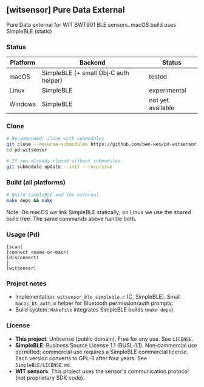 ## [witsensor] Pure Data External

Pure Data external for WIT BWT901 BLE sensors. macOS build uses SimpleBLE (static)

### Status

| Platform | Backend | Status |
| --- | --- | --- |
| macOS | SimpleBLE (+ small Obj‑C auth helper) | tested |
| Linux | SimpleBLE | experimental |
| Windows | SimpleBLE | not yet available |

### Clone

```bash
# Recommended: clone with submodules
git clone --recurse-submodules https://github.com/ben-wes/pd-witsensor.git
cd pd-witsensor

# If you already cloned without submodules
git submodule update --init --recursive
```

### Build (all platforms)

```bash
# Build SimpleBLE and the external
make deps && make
```

Note: On macOS we link SimpleBLE statically; on Linux we use the shared build tree. The same commands above handle both.

### Usage (Pd)

```pd
[scan(
[connect <name-or-mac>(
[disconnect(
|
[witsensor]
```

### Project notes

- Implementation: `witsensor_ble_simpleble.c` (C, SimpleBLE). Small `macos_bt_auth.m` helper for Bluetooth permission/auth prompts.
- Build system: `Makefile` integrates SimpleBLE builds (`make deps`).

### License

- **This project**: Unlicense (public domain). Free for any use. See `LICENSE`.
- **SimpleBLE**: Business Source License 1.1 (BUSL‑1.1). Non‑commercial use permitted; commercial use requires a SimpleBLE commercial license. Each version converts to GPL‑3 after four years. See `SimpleBLE/LICENSE.md`.
- **WIT sensors**: This project uses the sensor's communication protocol (not proprietary SDK code).
